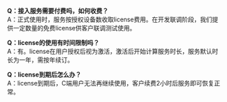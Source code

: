 **Q：接入服务需要付费吗，如何收费？**  
A：正式使用时，服务按授权设备数收取license费用。在开发联调阶段，我们提供一定数量的免费license供客户联调测试使用。

**Q：license的使用有时间限制吗？**  
A：有。license在用户授权后视为激活，激活后开始计算服务时长，服务默认时长为一年，需按年续订。

**Q：license到期后怎么办？**  
A：license到期后，C端用户无法再继续使用，客户续费2小时后服务即可恢复正常。
